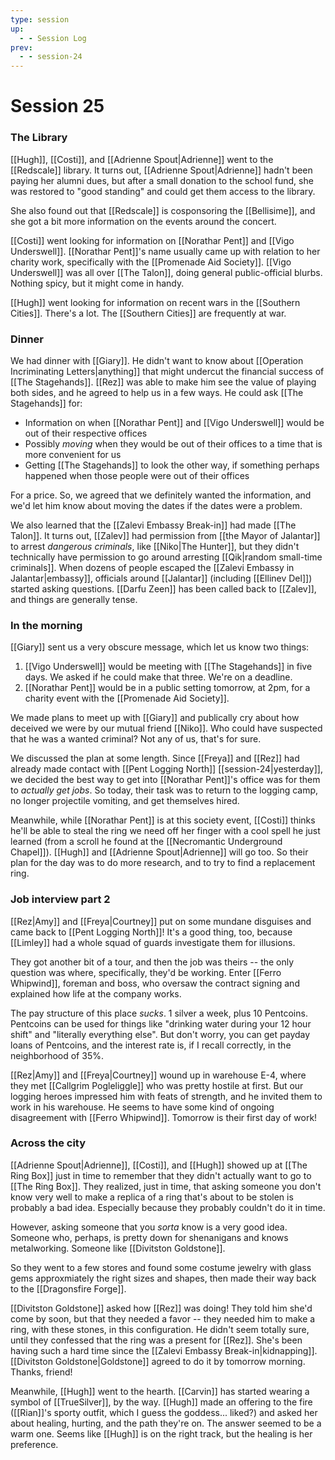 ```yaml
---
type: session
up:
  - - Session Log
prev:
  - - session-24
---
```


# Session 25

### The Library
[[Hugh]], [[Costi]], and [[Adrienne Spout|Adrienne]] went to the [[Redscale]] library. It turns out, [[Adrienne Spout|Adrienne]] hadn't been paying her alumni dues, but after a small donation to the school fund, she was restored to "good standing" and could get them access to the library.

She also found out that [[Redscale]] is cosponsoring the [[Bellisime]], and she got a bit more information on the events around the concert.

[[Costi]] went looking for information on [[Norathar Pent]] and [[Vigo Underswell]]. [[Norathar Pent]]'s name usually came up with relation to her charity work, specifically with the [[Promenade Aid Society]]. [[Vigo Underswell]] was all over [[The Talon]], doing general public-official blurbs. Nothing spicy, but it might come in handy.

[[Hugh]] went looking for information on recent wars in the [[Southern Cities]]. There's a lot. The [[Southern Cities]] are frequently at war.

### Dinner
We had dinner with [[Giary]]. He didn't want to know about [[Operation Incriminating Letters|anything]] that might undercut the financial success of [[The Stagehands]]. [[Rez]] was able to make him see the value of playing both sides, and he agreed to help us in a few ways. He could ask [[The Stagehands]] for:

- Information on when [[Norathar Pent]] and [[Vigo Underswell]] would be out of their respective offices
- Possibly *moving* when they would be out of their offices to a time that is more convenient for us
- Getting [[The Stagehands]] to look the other way, if something perhaps happened when those people were out of their offices

For a price. So, we agreed that we definitely wanted the information, and we'd let him know about moving the dates if the dates were a problem.

We also learned that the [[Zalevi Embassy Break-in]] had made [[The Talon]]. It turns out, [[Zalev]] had permission from [[the Mayor of Jalantar]] to arrest *dangerous criminals*, like [[Niko|The Hunter]], but they didn't technically have permission to go around arresting [[Qik|random small-time criminals]]. When dozens of people escaped the [[Zalevi Embassy in Jalantar|embassy]], officials around [[Jalantar]] (including [[Ellinev Del]]) started asking questions. [[Darfu Zeen]] has been called back to [[Zalev]], and things are generally tense.

### In the morning

[[Giary]] sent us a very obscure message, which let us know two things:
1. [[Vigo Underswell]] would be meeting with [[The Stagehands]] in five days. We asked if he could make that three. We're on a deadline.
2. [[Norathar Pent]] would be in a public setting tomorrow, at 2pm, for a charity event with the [[Promenade Aid Society]]. 

We made plans to meet up with [[Giary]] and publically cry about how deceived we were by our mutual friend [[Niko]]. Who could have suspected that he was a wanted criminal? Not any of us, that's for sure.

We discussed the plan at some length. Since [[Freya]] and [[Rez]] had already made contact with [[Pent Logging North]] [[session-24|yesterday]], we decided the best way to get into [[Norathar Pent]]'s office was for them to *actually get jobs*. So today, their task was to return to the logging camp, no longer projectile vomiting, and get themselves hired.

Meanwhile, while [[Norathar Pent]] is at this society event, [[Costi]] thinks he'll be able to steal the ring we need off her finger with a cool spell he just learned (from a scroll he found at the [[Necromantic Underground Chapel]]). [[Hugh]] and [[Adrienne Spout|Adrienne]] will go too. So their plan for the day was to do more research, and to try to find a replacement ring.

### Job interview part 2
[[Rez|Amy]] and [[Freya|Courtney]] put on some mundane disguises and came back to [[Pent Logging North]]! It's a good thing, too, because [[Limley]] had a whole squad of guards investigate them for illusions.

They got another bit of a tour, and then the job was theirs -- the only question was where, specifically, they'd be working. Enter [[Ferro Whipwind]], foreman and boss, who oversaw the contract signing and explained how life at the company works.

The pay structure of this place *sucks*. 1 silver a week, plus 10 Pentcoins. Pentcoins can be used for things like "drinking water during your 12 hour shift" and "literally everything else". But don't worry, you can get payday loans of Pentcoins, and the interest rate is, if I recall correctly, in the neighborhood of 35%.

[[Rez|Amy]] and [[Freya|Courtney]] wound up in warehouse E-4, where they met [[Callgrim Pogleliggle]] who was pretty hostile at first. But our logging heroes impressed him with feats of strength, and he invited them to work in his warehouse. He seems to have some kind of ongoing disagreement with [[Ferro Whipwind]]. Tomorrow is their first day of work!

### Across the city

[[Adrienne Spout|Adrienne]], [[Costi]], and [[Hugh]] showed up at [[The Ring Box]] just in time to remember that they didn't actually want to go to [[The Ring Box]]. They realized, just in time, that asking someone you don't know very well to make a replica of a ring that's about to be stolen is probably a bad idea. Especially because they probably couldn't do it in time.

However, asking someone that you *sorta* know is a very good idea. Someone who, perhaps, is pretty down for shenanigans and knows metalworking. Someone like [[Divitston Goldstone]]. 

So they went to a few stores and found some costume jewelry with glass gems approxmiately the right sizes and shapes, then made their way back to the [[Dragonsfire Forge]]. 

[[Divitston Goldstone]] asked how [[Rez]] was doing! They told him she'd come by soon, but that they needed a favor -- they needed him to make a ring, with these stones, in this configuration. He didn't seem totally sure, until they confessed that the ring was a present for [[Rez]]. She's been having such a hard time since the [[Zalevi Embassy Break-in|kidnapping]]. [[Divitston Goldstone|Goldstone]] agreed to do it by tomorrow morning. Thanks, friend!

Meanwhile, [[Hugh]] went to the hearth. [[Carvin]] has started wearing a symbol of [[TrueSilver]], by the way. [[Hugh]] made an offering to the fire ([[Rian]]'s sporty outfit, which I guess the goddess... liked?) and asked her about healing, hurting, and the path they're on. The answer seemed to be a warm one. Seems like [[Hugh]] is on the right track, but the healing is her preference. 